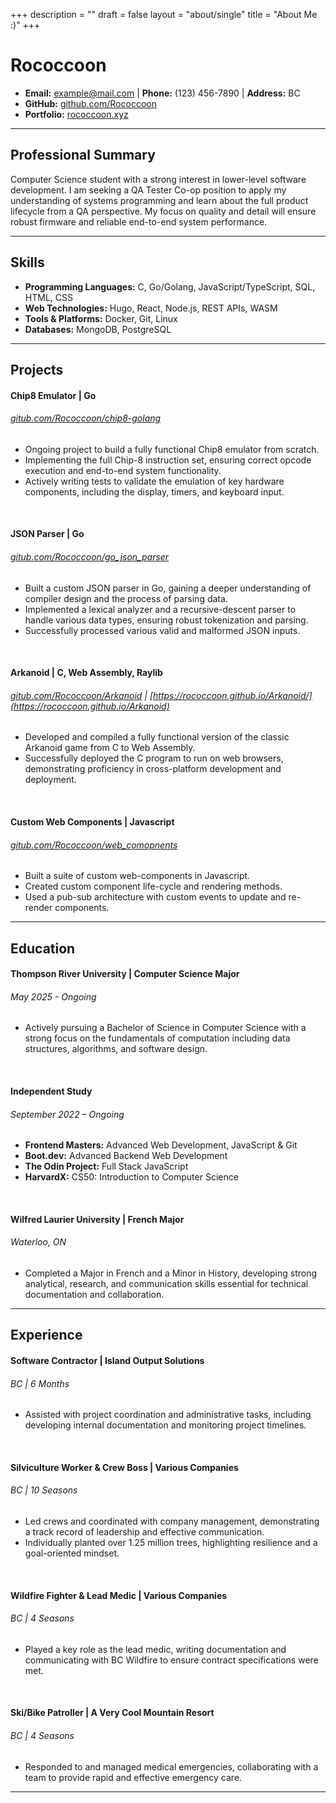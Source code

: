 +++
description = ""
draft = false
layout = "about/single"
title = "About Me :)"
+++

# Rococcoon

* **Email:** example@mail.com | **Phone:** (123) 456-7890 | **Address:** BC
* **GitHub:** [github.com/Rococcoon](https://github.com/Rococcoon)
* **Portfolio:** [rococcoon.xyz](http://rococcoon.xyz)

---

## Professional Summary

Computer Science student with a strong interest in lower-level software 
development. I am seeking a QA Tester Co-op position to apply my 
understanding of systems programming and learn about the full product lifecycle from a 
QA perspective. My focus on quality and detail will ensure robust firmware 
and reliable end-to-end system performance.

---

## Skills

* **Programming Languages:** C, Go/Golang, JavaScript/TypeScript, SQL, HTML, CSS
* **Web Technologies:** Hugo, React, Node.js, REST APIs, WASM
* **Tools & Platforms:** Docker, Git, Linux
* **Databases:** MongoDB, PostgreSQL

---

## Projects

#### Chip8 Emulator | Go
###### [gitub.com/Rococcoon/chip8-golang](https://www.github.com/Rococcoon/chip8-golang)

* Ongoing project to build a fully functional Chip8 emulator from scratch.
* Implementing the full Chip-8 instruction set, ensuring correct opcode execution and end-to-end system functionality.
* Actively writing tests to validate the emulation of key hardware components, including the display, timers, and keyboard input.

<br />

#### JSON Parser | Go
###### [gitub.com/Rococcoon/go_json_parser](https://www.github.com/Rococcoon/go_json_parser)

* Built a custom JSON parser in Go, gaining a deeper understanding of compiler design and the process of parsing data.
* Implemented a lexical analyzer and a recursive-descent parser to handle various data types, ensuring robust tokenization and parsing.
* Successfully processed various valid and malformed JSON inputs.

<br />

#### Arkanoid | C, Web Assembly, Raylib
###### [gitub.com/Rococcoon/Arkanoid](https://www.github.com/Rococcoon/Arkanoid) | [https://rococcoon.github.io/Arkanoid/](https://rococcoon.github.io/Arkanoid)

* Developed and compiled a fully functional version of the classic Arkanoid game from C to Web Assembly.
* Successfully deployed the C program to run on web browsers, demonstrating proficiency in cross-platform development and deployment.

<br />

#### Custom Web Components | Javascript
###### [gitub.com/Rococcoon/web_comopnents](https://www.github.com/Rococcoon/web_comopnents)

* Built a suite of custom web-components in Javascript.
* Created custom component life-cycle and rendering methods.
* Used a pub-sub architecture with custom events to update and re-render components.

---

## Education

#### Thompson River University | Computer Science Major
###### May 2025 - Ongoing

* Actively pursuing a Bachelor of Science in Computer Science with a strong focus on the fundamentals of computation including data structures, algorithms, and software design.

<br />

#### Independent Study
###### September 2022 – Ongoing

* **Frontend Masters:** Advanced Web Development, JavaScript & Git
* **Boot.dev:** Advanced Backend Web Development
* **The Odin Project:** Full Stack JavaScript
* **HarvardX:** CS50: Introduction to Computer Science

<br />

#### Wilfred Laurier University | French Major
###### Waterloo, ON

* Completed a Major in French and a Minor in History, developing strong analytical, research, and communication skills essential for technical documentation and collaboration.

---

## Experience

#### Software Contractor | Island Output Solutions

###### BC | 6 Months

* Assisted with project coordination and administrative tasks, including developing internal documentation and monitoring project timelines.

<br />

#### Silviculture Worker & Crew Boss | Various Companies

###### BC | 10 Seasons

* Led crews and coordinated with company management, demonstrating a track record of leadership and effective communication.
* Individually planted over 1.25 million trees, highlighting resilience and a goal-oriented mindset.

<br />

#### Wildfire Fighter & Lead Medic | Various Companies
###### BC | 4 Seasons

* Played a key role as the lead medic, writing documentation and communicating with BC Wildfire to ensure contract specifications were met.

<br />

#### Ski/Bike Patroller | A Very Cool Mountain Resort
###### BC | 4 Seasons

* Responded to and managed medical emergencies, collaborating with a team to provide rapid and effective emergency care.

---
